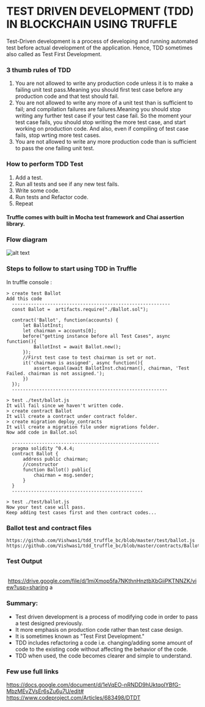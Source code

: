 # TEST DRIVEN DEVELOPMENT (TDD) IN BLOCKCHAIN USING TRUFFLE 

Test-Driven development is a process of developing and running automated test before actual development of the application. Hence, TDD sometimes also called as Test First Development.

### 3 thumb rules of TDD
1. You are not allowed to write any production code unless it is to make a failing unit test pass.Meaning you should first test case before any production code and that test should fail.
2. You are not allowed to write any more of a unit test than is sufficient to fail; and compilation failures are   failures.Meaning you should stop writing any further test case if your test case fail. So the moment your test case fails, you should stop writing the more test case, and start working on production code. And also, even if compiling of test case fails, stop wrting more test cases.
3. You are not allowed to write any more production code than is sufficient to pass the one failing unit test.

### How to perform TDD Test
1. Add a test.
2. Run all tests and see if any new test fails.
3. Write some code.
4. Run tests and Refactor code.
5. Repeat

#### Truffle comes with built in Mocha test framework and Chai assertion library.

### Flow diagram

![alt text](https://upload.wikimedia.org/wikipedia/commons/thumb/5/51/Test-driven_development.svg/685px-Test-driven_development.svg.png)

### Steps to follow to start using TDD in Truffle

In truffle console :


    > create test Ballot
    Add this code 
      ----------------------------------------------------------
      const Ballot =  artifacts.require("./Ballot.sol");

      contract('Ballot', function(accounts) {
          let BallotInst;
          let chairman = accounts[0];
          before("getting instance before all Test Cases", async function(){
              BallotInst = await Ballot.new();
          });
          //First test case to test chairman is set or not.
          it('chairman is assigned', async function(){
              assert.equal(await BallotInst.chairman(), chairman, 'Test Failed. chairman is not assigned.');
          })
      });
      ---------------------------------------------------------

    > test ./test/ballot.js
    It will fail since we haven't written code.
    > create contract Ballot
    It will create a contract under contract folder.
    > create migration deploy_contracts
    It will create a migration file under migrations folder.
    Now add code in Ballot.sol
    
      ------------------------------------------------------
      pragma solidity ^0.4.4;
      contract Ballot {
          address public chairman;
          //constructor
          function Ballot() public{
              chairman = msg.sender;
          }
      }
      ------------------------------------------------

    > test ./test/ballot.js
    Now your test case will pass.
    Keep adding test cases first and then contract codes...
        
    
### Ballot test and contract files

    https://github.com/Vishwas1/tdd_truffle_bc/blob/master/test/ballot.js 
    https://github.com/Vishwas1/tdd_truffle_bc/blob/master/contracts/Ballot.sol


### Test Output 

    https://drive.google.com/file/d/1miXmop5fa7NKthnHnztbXbGiiPKTNNZK/view?usp=sharing a


### Summary:

 - Test driven development is a process of modifying code in order to pass a test designed previously.
 - It more emphasis on production code rather than test case design.
 - It is sometimes known as "Test First Development."
 - TDD includes refactoring a code i.e. changing/adding some amount of code to the existing code without affecting the behavior of the code.
 - TDD when used, the code becomes clearer and simple to understand.

### Few use full links

https://docs.google.com/document/d/1eVqEO-nRNDD9hUktqolYBfG-MbzMEvZVsEr6sZu6u7U/edit# 
https://www.codeproject.com/Articles/683498/DTDT
